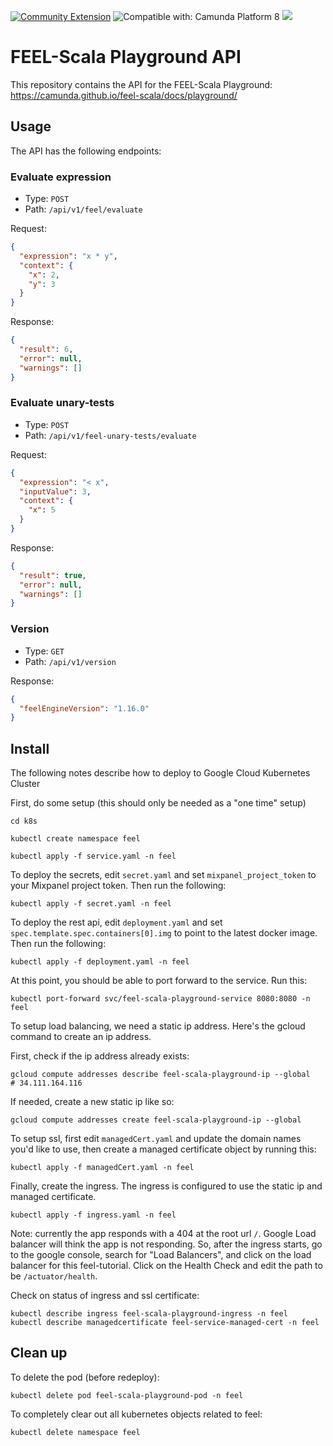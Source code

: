 [![Community Extension](https://img.shields.io/badge/Community%20Extension-An%20open%20source%20community%20maintained%20project-FF4700)](https://github.com/camunda-community-hub/community)
![Compatible with: Camunda Platform 8](https://img.shields.io/badge/Compatible%20with-Camunda%20Platform%208-0072Ce)
[![](https://img.shields.io/badge/Lifecycle-Incubating-blue)](https://github.com/Camunda-Community-Hub/community/blob/main/extension-lifecycle.md#incubating-)

# FEEL-Scala Playground API

This repository contains the API for the FEEL-Scala Playground: https://camunda.github.io/feel-scala/docs/playground/

## Usage

The API has the following endpoints:

### Evaluate expression

- Type: `POST`
- Path: `/api/v1/feel/evaluate`

Request:

```json
{
  "expression": "x * y",
  "context": {
    "x": 2,
    "y": 3
  }
}
```

Response:

```json
{
  "result": 6,
  "error": null,
  "warnings": []
}
```

### Evaluate unary-tests

- Type: `POST`
- Path: `/api/v1/feel-unary-tests/evaluate`

Request:

```json
{
  "expression": "< x",
  "inputValue": 3,
  "context": {
    "x": 5
  }
}
```

Response:

```json
{
  "result": true,
  "error": null,
  "warnings": []
}
```

### Version

- Type: `GET`
- Path: `/api/v1/version`

Response:

```json
{
  "feelEngineVersion": "1.16.0"
}
```

## Install

The following notes describe how to deploy to Google Cloud Kubernetes Cluster

First, do some setup (this should only be needed as a "one time" setup)

```shell
cd k8s

kubectl create namespace feel

kubectl apply -f service.yaml -n feel
```

To deploy the secrets, edit `secret.yaml` and set `mixpanel_project_token` to your Mixpanel project token. Then run the following:

```shell
kubectl apply -f secret.yaml -n feel
```

To deploy the rest api, edit `deployment.yaml` and set `spec.template.spec.containers[0].img` to point
to the latest docker image. Then run the following:

```shell
kubectl apply -f deployment.yaml -n feel
```

At this point, you should be able to port forward to the service. Run this:

    kubectl port-forward svc/feel-scala-playground-service 8080:8080 -n feel

To setup load balancing, we need a static ip address. Here's the gcloud command to create an ip address.

First, check if the ip address already exists:

    gcloud compute addresses describe feel-scala-playground-ip --global
    # 34.111.164.116

If needed, create a new static ip like so:

    gcloud compute addresses create feel-scala-playground-ip --global

To setup ssl, first edit `managedCert.yaml` and update the domain names you'd like to use, then create a managed
certificate object by running this:

    kubectl apply -f managedCert.yaml -n feel

Finally, create the ingress. The ingress is configured to use the static ip and managed certificate.

    kubectl apply -f ingress.yaml -n feel

Note: currently the app responds with a 404 at the root url `/`. Google Load balancer will think the app is not
responding. So, after the ingress starts, go to the google console, search for "Load Balancers", and click on the load balancer
for this feel-tutorial. Click on the Health Check and edit the path to be `/actuator/health`.

Check on status of ingress and ssl certificate:

    kubectl describe ingress feel-scala-playground-ingress -n feel
    kubectl describe managedcertificate feel-service-managed-cert -n feel

## Clean up

To delete the pod (before redeploy):
```shell
kubectl delete pod feel-scala-playground-pod -n feel
```

To completely clear out all kubernetes objects related to feel:
```shell
kubectl delete namespace feel
```

